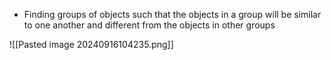 - Finding groups of objects such that the objects in a group will be similar to one another and different from the objects in other groups

![[Pasted image 20240916104235.png]]

